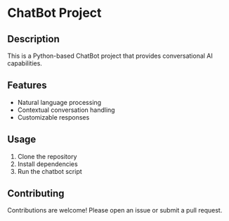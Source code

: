 # ChatBot Project

## Description
This is a Python-based ChatBot project that provides conversational AI capabilities.

## Features
- Natural language processing
- Contextual conversation handling
- Customizable responses

## Usage
1. Clone the repository
2. Install dependencies
3. Run the chatbot script

## Contributing
Contributions are welcome! Please open an issue or submit a pull request.